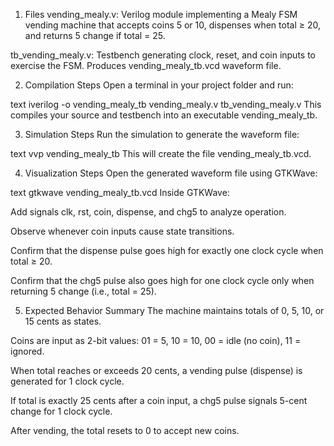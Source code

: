 1. Files
vending_mealy.v: Verilog module implementing a Mealy FSM vending machine that accepts coins 5 or 10, dispenses when total ≥ 20, and returns 5 change if total = 25.

tb_vending_mealy.v: Testbench generating clock, reset, and coin inputs to exercise the FSM. Produces vending_mealy_tb.vcd waveform file.

2. Compilation Steps
Open a terminal in your project folder and run:

text
iverilog -o vending_mealy_tb vending_mealy.v tb_vending_mealy.v
This compiles your source and testbench into an executable vending_mealy_tb.

3. Simulation Steps
Run the simulation to generate the waveform file:

text
vvp vending_mealy_tb
This will create the file vending_mealy_tb.vcd.

4. Visualization Steps
Open the generated waveform file using GTKWave:

text
gtkwave vending_mealy_tb.vcd
Inside GTKWave:

Add signals clk, rst, coin, dispense, and chg5 to analyze operation.

Observe whenever coin inputs cause state transitions.

Confirm that the dispense pulse goes high for exactly one clock cycle when total ≥ 20.

Confirm that the chg5 pulse also goes high for one clock cycle only when returning 5 change (i.e., total = 25).

5. Expected Behavior Summary
The machine maintains totals of 0, 5, 10, or 15 cents as states.

Coins are input as 2-bit values: 01 = 5, 10 = 10, 00 = idle (no coin), 11 = ignored.

When total reaches or exceeds 20 cents, a vending pulse (dispense) is generated for 1 clock cycle.

If total is exactly 25 cents after a coin input, a chg5 pulse signals 5-cent change for 1 clock cycle.

After vending, the total resets to 0 to accept new coins.